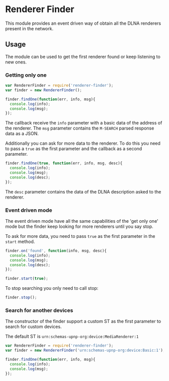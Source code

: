 # Renderer Finder
This module provides an event driven way of obtain all the DLNA renderers present in the network.

## Usage
The module can be used to get the first renderer found or keep listening to new ones.

### Getting only one
```javascript
var RendererFinder = require('renderer-finder');
var finder = new RendererFinder();

finder.findOne(function(err, info, msg){
  console.log(info);
  console.log(msg);
});
```
The callback receive the ```info``` parameter with a basic data of the address of the renderer. The ```msg``` parameter contains the ```M-SEARCH``` parsed response data as a JSON.

Additionally you can ask for more data to the renderer. To do this you need to pass a ```true``` as the first parameter and the callback as a second parameter.

```javascript
finder.findOne(true, function(err, info, msg, desc){
  console.log(info);
  console.log(msg);
  console.log(desc);
});
```

The ```desc``` parameter contains the data of the DLNA description asked to the renderer.

### Event driven mode
The event driven mode have all the same capabilities of the 'get only one' mode but the finder keep looking for more renderers until you say stop.

To ask for more data, you need to pass ```true``` as the first parameter in the ```start``` method.

```javascript
finder.on('found', function(info, msg, desc){
  console.log(info);
  console.log(msg);
  console.log(desc);
});

finder.start(true);
```

To stop searching you only need to call stop:

```javascript
finder.stop();
```
### Search for another devices
The constructor of the finder support a custom ST as the first parameter to search for custom devices.

The default ST is ```urn:schemas-upnp-org:device:MediaRenderer:1```

```javascript
var RendererFinder = require('renderer-finder');
var finder = new RendererFinder('urn:schemas-upnp-org:device:Basic:1');

finder.findOne(function(err, info, msg){
  console.log(info);
  console.log(msg);
});
```
